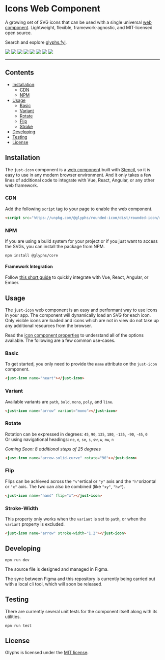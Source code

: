 # Icons Web Component

A growing set of SVG icons that can be used with a single universal [web component](https://www.webcomponents.org/). Lightweight, flexible, framework-agnostic, and MIT-licensed open source.

Search and explore [glyphs.fyi](https://glyphs.fyi).

![](svg/poly/hand.svg)
![](svg/poly/person.svg)
![](svg/poly/globe-earth.svg)
![](svg/poly/arrows-cross.svg)
![](svg/poly/pen-fountain.svg)
![](svg/poly/palette.svg)
![](svg/poly/aperture.svg)
![](svg/poly/image.svg)

___

## Contents

- [Installation](##Installation)
   - [CDN](###CDN)
   - [NPM](###NPM)
- [Usage](##Usage)
   - [Basic](###Basic)
   - [Variant](###Variant)
   - [Rotate](###Rotate)
   - [Flip](###Flip)
   - [Stroke](###Stroke)
- [Developing](##Developing)
- [Testing](##Testing)
- [License](##License)


## Installation

The `just-icon` component is a [web component](https://www.webcomponents.org/) built with [Stencil](https://stenciljs.com/), so it is easy to use in any modern browser environment. And it only takes a few lines of additional code to integrate with Vue, React, Angular, or any other web framework.

### CDN

Add the following `script` tag to your page to enable the web component.

```html
<script src="https://unpkg.com/@glyphs/rounded-icon/dist/rounded-icon/rounded-icon.esm.js"></script>
```

### NPM

If you are using a build system for your project or if you just want to access the SVGs, you can install the package from NPM.

```
npm install @glyphs/core
```

#### Framework Integration

Follow [this short guide](https://stenciljs.com/docs/overview) to quickly integrate with Vue, React, Angular, or Ember.

## Usage

The `just-icon` web component is an easy and performant way to use icons in your app. The component will dynamically load an SVG for each icon. Only visible icons are loaded and icons which are not in view do not take up any additional resources from the browser.

Read the [icon component properties](src/components/icon/readme.md) to understand all of the options available. The following are a few common use-cases.

### Basic

To get started, you only need to provide the `name` attribute on the `just-icon` component.


```html
<just-icon name="heart"></just-icon>
```

### Variant

Available variants are `path`, `bold`, `mono`, `poly`, and `line`.

```html
<just-icon name="arrow" variant="mono"></just-icon>
```

### Rotate

Rotation can be expressed in degrees: `45`, `90`, `135`, `180`, `-135`, `-90`, `-45`, `0` <br>
Or using navigational headings: `ne`, `e`, `se`, `s`, `sw`, `w`, `nw`, `n`

_Coming Soon: 8 additional steps of 25 degrees_

```html
<just-icon name="arrow-solid-curve" rotate="90"></just-icon>
```

### Flip

Flips can be achieved across the `"v"`ertical or `"y"` axis and the `"h"`orizontal or `"x"` axis. The two can also be combined (like `"xy"`, `"hv"`).

```html
<just-icon name="hand" flip="x"></just-icon>
```

### Stroke-Width

This property only works when the `variant` is set to `path`, or when the `variant` property is excluded.

```html
<just-icon name="arrow" stroke-width="1.2"></just-icon>
```

## Developing

```
npm run dev
```

The source file is designed and managed in Figma.

The sync between Figma and this repository is currently being carried out with a local cli tool, which will soon be released.

## Testing

There are currently several unit tests for the component itself along with its utilities.

```
npm run test
```

## License

Glyphs is licensed under the [MIT license](https://opensource.org/licenses/MIT).
